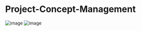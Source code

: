 # Project-Concept-Management
![image](https://user-images.githubusercontent.com/31030260/138735681-3ab18c30-e29e-478b-809d-c6e1205aeee4.png)
![image](https://user-images.githubusercontent.com/31030260/138735741-b322ef1d-0f5e-4ff0-921d-9ed45ce2601f.png)

